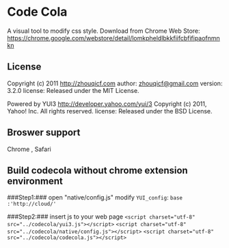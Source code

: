 Code Cola
======================
A visual tool to modify css style.
Download from Chrome Web Store: https://chrome.google.com/webstore/detail/lomkpheldlbkkfiifcbfifipaofnmnkn

License
-------
Copyright (c) 2011 http://zhouqicf.com
author: zhouqicf@gmail.com
version: 3.2.0
license: Released under the MIT License.

Powered by YUI3
http://developer.yahoo.com/yui/3
Copyright (c) 2011, Yahoo! Inc. All rights reserved.
license: Released under the BSD License.

Broswer support
---------------
Chrome , Safari

Build codecola without chrome extension environment
------------------------------------------
###Step1:###
open "native/config.js" modify `YUI_config`:
`base :'http://cloud/'`

###Step2:###
insert js to your web page
`<script charset="utf-8" src="../codecola/yui3.js"></script>`
`<script charset="utf-8" src="../codecola/native/config.js"></script>`
`<script charset="utf-8" src="../codecola/codecola.js"></script>`
